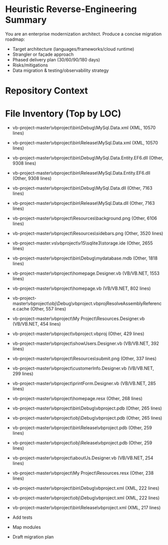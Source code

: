 # Heuristic Reverse-Engineering Summary

You are an enterprise modernization architect.
Produce a concise migration roadmap:
- Target architecture (languages/frameworks/cloud runtime)
- Strangler or façade approach
- Phased delivery plan (30/60/90/180 days)
- Risks/mitigations
- Data migration & testing/observability strategy


# Repository Context
# File Inventory (Top by LOC)
- vb-project-master\vbproject\bin\Debug\MySql.Data.xml (XML, 10570 lines)
- vb-project-master\vbproject\bin\Release\MySql.Data.xml (XML, 10570 lines)
- vb-project-master\vbproject\bin\Debug\MySql.Data.Entity.EF6.dll (Other, 9308 lines)
- vb-project-master\vbproject\bin\Release\MySql.Data.Entity.EF6.dll (Other, 9308 lines)
- vb-project-master\vbproject\bin\Debug\MySql.Data.dll (Other, 7163 lines)
- vb-project-master\vbproject\bin\Release\MySql.Data.dll (Other, 7163 lines)
- vb-project-master\vbproject\Resources\background.png (Other, 6106 lines)
- vb-project-master\vbproject\Resources\sidebars.png (Other, 3520 lines)
- vb-project-master\.vs\vbproject\v15\sqlite3\storage.ide (Other, 2655 lines)
- vb-project-master\vbproject\bin\Debug\mydatabase.mdb (Other, 1818 lines)
- vb-project-master\vbproject\homepage.Designer.vb (VB/VB.NET, 1553 lines)
- vb-project-master\vbproject\homepage.vb (VB/VB.NET, 802 lines)
- vb-project-master\vbproject\obj\Debug\vbproject.vbprojResolveAssemblyReference.cache (Other, 557 lines)
- vb-project-master\vbproject\My Project\Resources.Designer.vb (VB/VB.NET, 454 lines)
- vb-project-master\vbproject\vbproject.vbproj (Other, 429 lines)
- vb-project-master\vbproject\showUsers.Designer.vb (VB/VB.NET, 392 lines)
- vb-project-master\vbproject\Resources\submit.png (Other, 337 lines)
- vb-project-master\vbproject\customerInfo.Designer.vb (VB/VB.NET, 299 lines)
- vb-project-master\vbproject\printForm.Designer.vb (VB/VB.NET, 285 lines)
- vb-project-master\vbproject\homepage.resx (Other, 268 lines)
- vb-project-master\vbproject\bin\Debug\vbproject.pdb (Other, 265 lines)
- vb-project-master\vbproject\obj\Debug\vbproject.pdb (Other, 265 lines)
- vb-project-master\vbproject\bin\Release\vbproject.pdb (Other, 259 lines)
- vb-project-master\vbproject\obj\Release\vbproject.pdb (Other, 259 lines)
- vb-project-master\vbproject\aboutUs.Designer.vb (VB/VB.NET, 254 lines)
- vb-project-master\vbproject\My Project\Resources.resx (Other, 238 lines)
- vb-project-master\vbproject\bin\Debug\vbproject.xml (XML, 222 lines)
- vb-project-master\vbproject\obj\Debug\vbproject.xml (XML, 222 lines)
- vb-project-master\vbproject\bin\Release\vbproject.xml (XML, 217 lines)

- Add tests
- Map modules
- Draft migration plan
